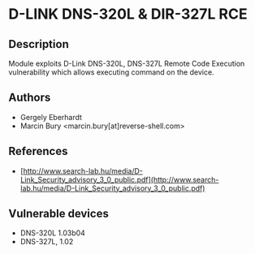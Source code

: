 # D-LINK DNS-320L & DIR-327L RCE

## Description
Module exploits D-Link DNS-320L, DNS-327L Remote Code Execution vulnerability which allows executing command on the device.

## Authors
* Gergely Eberhardt
* Marcin Bury <marcin.bury[at]reverse-shell.com>

## References
* [http://www.search-lab.hu/media/D-Link_Security_advisory_3_0_public.pdf](http://www.search-lab.hu/media/D-Link_Security_advisory_3_0_public.pdf)

## Vulnerable devices
* DNS-320L 1.03b04
* DNS-327L, 1.02
